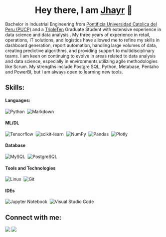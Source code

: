 <div align="center">
<h1 align="center">Hey there, I am <a href="https://www.linkedin.com/in/jhayrsanchezgarc%C3%ADaingindustrial">Jhayr</a> 👋</h1>
</div>




Bachelor in Industrial Engineering from  [Pontificia Universidad Catolica del Peru (PUCP)](https://www.google.com/url?sa=i&url=https%3A%2F%2Fpuntoedu.pucp.edu.pe%2Forgullo-pucp%2Franking-qs-mundial-2024-la-pucp-sube-al-n10-de-america-latina-y-es-la-mejor-del-peru%2F&psig=AOvVaw3iyUU16QkdP-pepongMl-9&ust=1710122369132000&source=images&cd=vfe&opi=89978449&ved=0CBIQjRxqFwoTCOjekbXM6IQDFQAAAAAdAAAAABAI) and a [TripleTen](https://assets-global.website-files.com/6053a5b7250a50f89c543266/64d6579168f866bb02666720_atO0t_gjKInmjT7bGdmZVV9FilMyiL1llzEMW3l2WvVJj6ht9Dy0l0DKaQwCcumKC6YKMXKiXclfJN7mHzx0VQ-0lO3PtJ4_pwVkXkWDN12ndUqpvT1-QF8FmkrI0LpsBjICWPVC_qE1As6_bsH6Mdo.png) Graduate Student with extensive experience in data science and data analysis . My three years of experience in retail, operations, IT solutions, and logistics have allowed me to refine my skills in dashboard generation, report automation, handling large volumes of data, creating predictive algorithms, and providing support to multidisciplinary teams. I am keen on continuing to evolve in areas related to data analysis and data science, especially in environments utilizing agile methodologies like Scrum. My strengths include Postgre SQL, Python, Metabase, Pentaho and PowerBI, but I am always open to learning new tools.


## Skills:

#### Languages:

![Python](https://img.shields.io/badge/Python-3776AB?style=for-the-badge&logo=python&logoColor=white)&nbsp;
![Markdown](https://img.shields.io/badge/markdown-%23000000.svg?style=for-the-badge&logo=markdown&logoColor=white)

#### ML/DL

![Tensorflow](https://img.shields.io/badge/TensorFlow-FF6F00?style=for-the-badge&logo=tensorflow&logoColor=white)&nbsp;
![scikit-learn](https://img.shields.io/badge/scikit--learn-%23F7931E.svg?style=for-the-badge&logo=scikit-learn&logoColor=white)&nbsp;
![NumPy](https://img.shields.io/badge/numpy-%23013243.svg?style=for-the-badge&logo=numpy&logoColor=white)&nbsp;
![Pandas](https://img.shields.io/badge/pandas-%23150458.svg?style=for-the-badge&logo=pandas&logoColor=white)&nbsp;
![Plotly](https://img.shields.io/badge/Plotly-%233F4F75.svg?style=for-the-badge&logo=plotly&logoColor=white)

#### Database

![MySQL](https://img.shields.io/badge/MySQL-00000F?style=for-the-badge&logo=mysql&logoColor=white)&nbsp;
![PostgreSQL](https://img.shields.io/badge/PostgreSQL-316192?style=for-the-badge&logo=postgresql&logoColor=white)&nbsp;

#### Tools and Technologies

![Linux](https://img.shields.io/badge/Linux-FCC624?style=for-the-badge&logo=linux&logoColor=black)&nbsp;
![Git](https://img.shields.io/badge/GIT-E44C30?style=for-the-badge&logo=git&logoColor=white)&nbsp;
<!-- ![AWS](https://img.shields.io/badge/Amazon_AWS-232F3E?style=flat&logo=amazon-aws&logoColor=white)&nbsp;
![Google Cloud](https://img.shields.io/badge/Google_Cloud-4285F4?style=flat&logo=google-cloud&logoColor=white)&nbsp; -->

#### IDEs

![Jupyter Notebook](https://img.shields.io/badge/jupyter-%23FA0F00.svg?style=for-the-badge&logo=jupyter&logoColor=white)&nbsp;
![Visual Studio Code](https://img.shields.io/badge/Visual%20Studio%20Code-0078d7.svg?style=for-the-badge&logo=visual-studio-code&logoColor=white)&nbsp;


## Connect with me:

<p align = "center">

[<img src="https://img.shields.io/badge/linkedin-%2312100E.svg?&style=for-the-badge&logo=linkedin&logoColor=white&color=black" />](https://www.linkedin.com/in/jhayrsanchezgarc%C3%ADaingindustrial)
[<img src="https://img.shields.io/badge/instagram-%2312100E.svg?&style=for-the-badge&logo=instagram&logoColor=white&color=black" />]([https://instagram.com/themlphdstudent](https://www.instagram.com/jhayrsanchezgarcia?igsh=MWs3MnZrbmVoZjdqeA%3D%3D&utm_source=qr))
</p>
